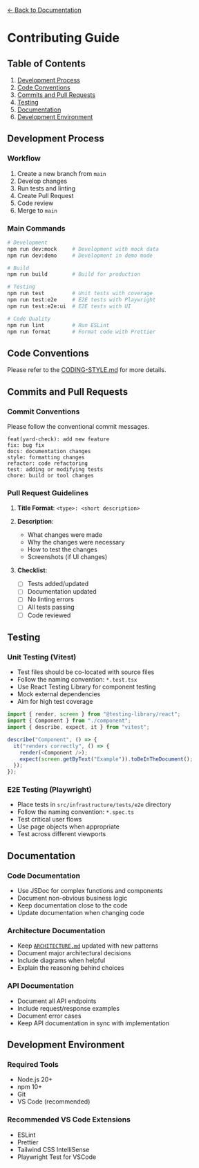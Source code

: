 [← Back to Documentation](./DOCS.md)

# Contributing Guide

## Table of Contents

1. [Development Process](#development-process)
2. [Code Conventions](#code-conventions)
3. [Commits and Pull Requests](#commits-and-pull-requests)
4. [Testing](#testing)
5. [Documentation](#documentation)
6. [Development Environment](#development-environment)

## Development Process

### Workflow

1. Create a new branch from `main`
2. Develop changes
3. Run tests and linting
4. Create Pull Request
5. Code review
6. Merge to `main`

### Main Commands

```bash
# Development
npm run dev:mock     # Development with mock data
npm run dev:demo     # Development in demo mode

# Build
npm run build        # Build for production

# Testing
npm run test         # Unit tests with coverage
npm run test:e2e     # E2E tests with Playwright
npm run test:e2e:ui  # E2E tests with UI

# Code Quality
npm run lint         # Run ESLint
npm run format       # Format code with Prettier
```

## Code Conventions

Please refer to the [CODING-STYLE.md](./CODING-STYLE.md) for more details.

## Commits and Pull Requests

### Commit Conventions

Please follow the conventional commit messages.

```
feat(yard-check): add new feature
fix: bug fix
docs: documentation changes
style: formatting changes
refactor: code refactoring
test: adding or modifying tests
chore: build or tool changes
```

### Pull Request Guidelines

1. **Title Format**: `<type>: <short description>`
2. **Description**:
   - What changes were made
   - Why the changes were necessary
   - How to test the changes
   - Screenshots (if UI changes)

3. **Checklist**:
   - [ ] Tests added/updated
   - [ ] Documentation updated
   - [ ] No linting errors
   - [ ] All tests passing
   - [ ] Code reviewed

## Testing

### Unit Testing (Vitest)

- Test files should be co-located with source files
- Follow the naming convention: `*.test.tsx`
- Use React Testing Library for component testing
- Mock external dependencies
- Aim for high test coverage

```typescript
import { render, screen } from "@testing-library/react";
import { Component } from "./component";
import { describe, expect, it } from "vitest";

describe("Component", () => {
  it("renders correctly", () => {
    render(<Component />);
    expect(screen.getByText("Example")).toBeInTheDocument();
  });
});
```

### E2E Testing (Playwright)

- Place tests in `src/infrastructure/tests/e2e` directory
- Follow the naming convention: `*.spec.ts`
- Test critical user flows
- Use page objects when appropriate
- Test across different viewports

## Documentation

### Code Documentation

- Use JSDoc for complex functions and components
- Document non-obvious business logic
- Keep documentation close to the code
- Update documentation when changing code

### Architecture Documentation

- Keep [`ARCHITECTURE.md`](./ARCHITECTURE.md) updated with new patterns
- Document major architectural decisions
- Include diagrams when helpful
- Explain the reasoning behind choices

### API Documentation

- Document all API endpoints
- Include request/response examples
- Document error cases
- Keep API documentation in sync with implementation

## Development Environment

### Required Tools

- Node.js 20+
- npm 10+
- Git
- VS Code (recommended)

### Recommended VS Code Extensions

- ESLint
- Prettier
- Tailwind CSS IntelliSense
- Playwright Test for VSCode